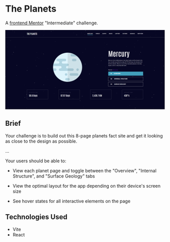 
# The Planets

A [frontend Mentor](https://www.frontendmentor.io/challenges/planets-fact-site-gazqN8w_f) "Intermediate" challenge.

![thePlanets](https://raw.githubusercontent.com/Vasco-Mascarenhas/Frontend-Mentor---The-Planets/main/image.png)
## Brief

Your challenge is to build out this 8-page planets fact site and get it looking as close to the design as possible.

...

Your users should be able to:

- View each planet page and toggle between the "Overview", "Internal Structure", and "Surface Geology" tabs

- View the optimal layout for the app depending on their device's screen size

- See hover states for all interactive elements on the page
## Technologies Used

- Vite
- React
